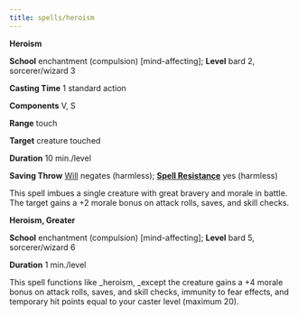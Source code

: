 ```yaml
---
title: spells/heroism
---
```

 **Heroism**

**School** enchantment (compulsion) [mind-affecting]; **Level** bard 2, sorcerer/wizard 3

**Casting Time** 1 standard action

**Components** V, S

**Range** touch

**Target** creature touched

**Duration** 10 min./level

**Saving Throw** [Will](../combat#_will) negates (harmless); **[Spell Resistance](../glossary#_spell-resistance)** yes (harmless)

This spell imbues a single creature with great bravery and morale in battle. The target gains a +2 morale bonus on attack rolls, saves, and skill checks.

**Heroism, Greater**

**School** enchantment (compulsion) [mind-affecting]; **Level** bard 5, sorcerer/wizard 6

**Duration** 1 min./level

This spell functions like _heroism, _except the creature gains a +4 morale bonus on attack rolls, saves, and skill checks, immunity to fear effects, and temporary hit points equal to your caster level (maximum 20).


